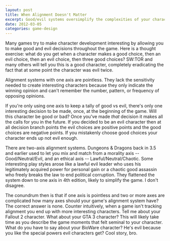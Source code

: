 ```yaml
---
layout: post
title: When Alignment Doesn't Matter
excerpt: Good/evil systems oversimplify the complexities of your character's arc.
date: 2012-03-05
categories: game-design
---
```

Many games try to make character development interesting by allowing you to make good and evil decisions throughout the game. Here is a thought exercise: what do you get when a character makes a good choice, then an evil choice, then an evil choice, then three good choices? SW:TOR and many others will tell you this is a good character, completely eradicating the fact that at some point the character was evil twice.

Alignment systems with one axis are pointless. They lack the sensitivity needed to create interesting characters because they only indicate the winning opinion and can't remember the number, pattern, or frequency of opposing opinions.

If you're only using one axis to keep a tally of good vs evil, there's only one interesting decision to be made, once, at the beginning of the game. Will this character be good or bad? Once you've made _that_ decision it makes all the calls for you in the future. If you decided to be an evil character then at all decision branch points the evil choices are positive points and the good choices are negative points. If you mistakenly choose good choices your character ends up not evil enough.

There are two-axis alignment systems. Dungeons & Dragons back in 3.5 and earlier used to let you mix and match from a morality axis -- Good/Neutral/Evil, and an ethical axis -- Lawful/Neutral/Chaotic. Some interesting play styles arose like a lawful evil leader who uses his legitimately acquired power for personal gain or a chaotic good assassin who freely breaks the law to end political corruption. They flattened the system down to one axis in 4th edition, likely to simplify the game. I don't disagree.

The conundrum then is that if one axis is pointless and two or more axes are complicated how many axes should your game's alignment system have? The correct answer is none. Counter intuitively, when a game isn't tracking alignment you end up with more interesting characters. Tell me about your Fallout 2 character. What about your GTA 3 character? This will likely take time as you describe the game moments that felt seminal to your character. What do you have to say about your BioWare character? He's evil because you like the special powers evil characters get?  Cool story, bro.
